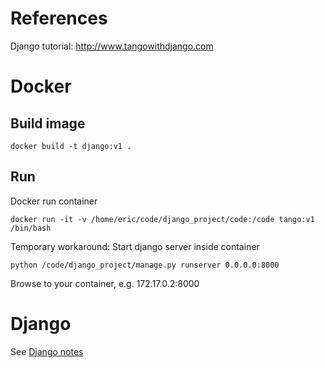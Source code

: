 # References
Django tutorial: http://www.tangowithdjango.com

# Docker
## Build image

```
docker build -t django:v1 .
```

## Run
Docker run container

```
docker run -it -v /home/eric/code/django_project/code:/code tango:v1 /bin/bash
```

Temporary workaround: Start django server inside container

```
python /code/django_project/manage.py runserver 0.0.0.0:8000
```

Browse to your container, e.g. 172.17.0.2:8000


# Django
See [Django notes](https://github.com/Dirc/django_project/blob/master/django_notes.md)